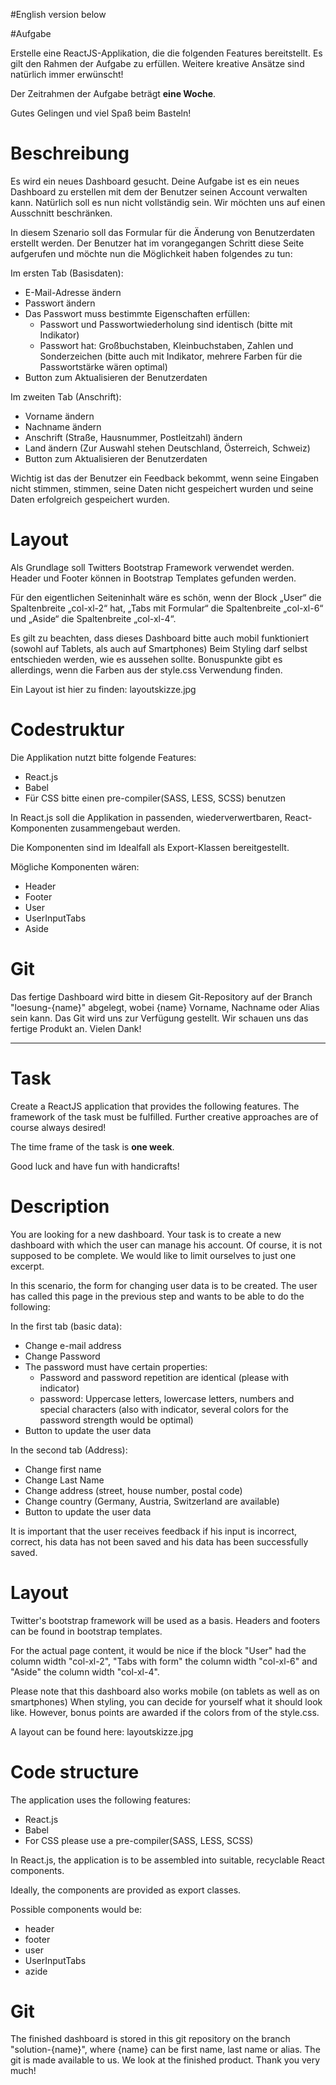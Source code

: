 #English version below

#Aufgabe

Erstelle eine ReactJS-Applikation, die die folgenden Features bereitstellt.
Es gilt den Rahmen der Aufgabe zu erfüllen. Weitere kreative Ansätze sind natürlich immer erwünscht! 

Der Zeitrahmen der Aufgabe beträgt **eine Woche**.

Gutes Gelingen und viel Spaß beim Basteln!


# Beschreibung

Es wird ein neues Dashboard gesucht. Deine Aufgabe ist es ein neues Dashboard zu erstellen mit dem der Benutzer seinen Account verwalten kann. Natürlich soll es nun nicht vollständig sein. Wir möchten uns auf einen Ausschnitt beschränken. 

In diesem Szenario soll das Formular für die Änderung von Benutzerdaten erstellt werden. Der Benutzer hat im vorangegangen Schritt diese Seite aufgerufen und möchte nun die Möglichkeit haben folgendes zu tun:

Im ersten Tab (Basisdaten):
- E-Mail-Adresse ändern
- Passwort ändern
- Das Passwort muss bestimmte Eigenschaften erfüllen:
  - Passwort und Passwortwiederholung sind identisch (bitte mit Indikator)
  - Passwort hat: Großbuchstaben, Kleinbuchstaben, Zahlen und Sonderzeichen (bitte auch mit Indikator, mehrere Farben für die Passwortstärke wären optimal)
- Button zum Aktualisieren der Benutzerdaten

Im zweiten Tab (Anschrift):
- Vorname ändern
- Nachname ändern
- Anschrift (Straße, Hausnummer, Postleitzahl) ändern
- Land ändern (Zur Auswahl stehen Deutschland, Österreich, Schweiz)
- Button zum Aktualisieren der Benutzerdaten

Wichtig ist das der Benutzer ein Feedback bekommt, wenn seine Eingaben nicht stimmen, stimmen, seine Daten nicht gespeichert wurden und seine Daten erfolgreich gespeichert wurden.


# Layout

Als Grundlage soll Twitters Bootstrap Framework verwendet werden. Header und Footer können in Bootstrap Templates gefunden werden.

Für den eigentlichen Seiteninhalt wäre es schön, wenn der Block „User“ die Spaltenbreite „col-xl-2“ hat, „Tabs mit Formular“ die Spaltenbreite „col-xl-6“ und „Aside“ die Spaltenbreite „col-xl-4“.

Es gilt zu beachten, dass dieses Dashboard bitte auch mobil funktioniert (sowohl auf Tablets, als auch auf Smartphones)
Beim Styling darf selbst entschieden werden, wie es aussehen sollte. Bonuspunkte gibt es allerdings, wenn die Farben aus
der style.css Verwendung finden. 
 
Ein Layout ist hier zu finden: layoutskizze.jpg


# Codestruktur

Die Applikation nutzt bitte folgende Features:

- React.js
- Babel
- Für CSS bitte einen pre-compiler(SASS, LESS, SCSS) benutzen

In React.js soll die Applikation in passenden, wiederverwertbaren, React-Komponenten zusammengebaut werden.

Die Komponenten sind im Idealfall als Export-Klassen bereitgestellt.

Mögliche Komponenten wären:
- Header
- Footer
- User
- UserInputTabs
- Aside


# Git

Das fertige Dashboard wird bitte in diesem Git-Repository auf der Branch "loesung-{name}" abgelegt, wobei {name} Vorname, Nachname oder Alias sein kann. Das Git wird uns zur Verfügung gestellt. Wir schauen uns das fertige Produkt an. Vielen Dank!

-----------------------------------------------------------------

# Task

Create a ReactJS application that provides the following features.
The framework of the task must be fulfilled. Further creative approaches are of course always desired! 

The time frame of the task is **one week**.

Good luck and have fun with handicrafts!


# Description

You are looking for a new dashboard. Your task is to create a new dashboard with which the user can manage his account. Of course, it is not supposed to be complete. We would like to limit ourselves to just one excerpt. 

In this scenario, the form for changing user data is to be created. The user has called this page in the previous step and wants to be able to do the following:

In the first tab (basic data):
- Change e-mail address
- Change Password
- The password must have certain properties:
  - Password and password repetition are identical (please with indicator)
  - password: Uppercase letters, lowercase letters, numbers and special characters (also with indicator, several colors for the password strength would be optimal)
- Button to update the user data

In the second tab (Address):
- Change first name
- Change Last Name
- Change address (street, house number, postal code)
- Change country (Germany, Austria, Switzerland are available)
- Button to update the user data

It is important that the user receives feedback if his input is incorrect, correct, his data has not been saved and his data has been successfully saved.


# Layout

Twitter's bootstrap framework will be used as a basis. Headers and footers can be found in bootstrap templates.

For the actual page content, it would be nice if the block "User" had the column width "col-xl-2", "Tabs with form" the column width "col-xl-6" and "Aside" the column width "col-xl-4".

Please note that this dashboard also works mobile (on tablets as well as on smartphones)
When styling, you can decide for yourself what it should look like. However, bonus points are awarded if the colors from
of the style.css. 
 
A layout can be found here: layoutskizze.jpg


# Code structure

The application uses the following features:

- React.js
- Babel
- For CSS please use a pre-compiler(SASS, LESS, SCSS)

In React.js, the application is to be assembled into suitable, recyclable React components.

Ideally, the components are provided as export classes.

Possible components would be:
- header
- footer
- user
- UserInputTabs
- azide


# Git

The finished dashboard is stored in this git repository on the branch "solution-{name}", where {name} can be first name, last name or alias. The git is made available to us. We look at the finished product. Thank you very much!
